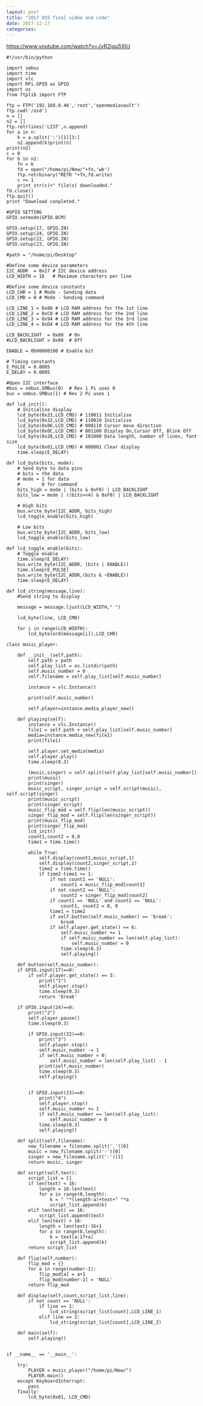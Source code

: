 ```yaml
---
layout: post
title: "2017 OSS final video and code"
date: 2017-12-17
categories:
---
```

https://www.youtube.com/watch?v=JvR2igu5XlU

	#!/usr/bin/python

	import smbus
	import time
	import vlc
	import RPi.GPIO as GPIO
	import os
	from ftplib import FTP

	ftp = FTP('192.168.0.46','root','openmediavault')
	ftp.cwd('/asd')
	n = []
	n2 = []
	ftp.retrlines('LIST',n.append)
	for a in n:
		k = a.split(':')[1][3:]
		n2.append(k)print(n)
	print(n2)
	c = 0
	for b in n2:
		fn = b
		fd = open("/home/pi/New/"+fn,'wb')
		ftp.retrbinary("RETR "+fn,fd.write)
		c += 1
		print str(c)+" file(s) downloaded."
	fd.close()
	ftp.quit()
	print "Download conpleted."

	#GPIO SETTING
	GPIO.setmode(GPIO.BCM)

	GPIO.setup(17, GPIO.IN)
	GPIO.setup(24, GPIO.IN)
	GPIO.setup(22, GPIO.IN)
	GPIO.setup(23, GPIO.IN)

	#path = "/home/pi/Desktop"

	#Define some device parameters
	I2C_ADDR  = 0x27 # I2C device address
	LCD_WIDTH = 16   # Maximum characters per line

	#Define some device constants
	LCD_CHR = 1 # Mode - Sending data
	LCD_CMD = 0 # Mode - Sending command

	LCD_LINE_1 = 0x80 # LCD RAM address for the 1st line
	LCD_LINE_2 = 0xC0 # LCD RAM address for the 2nd line
	LCD_LINE_3 = 0x94 # LCD RAM address for the 3rd line
	LCD_LINE_4 = 0xD4 # LCD RAM address for the 4th line

	LCD_BACKLIGHT  = 0x08  # On
	#LCD_BACKLIGHT = 0x00  # Off

	ENABLE = 0b00000100 # Enable bit

	# Timing constants
	E_PULSE = 0.0005
	E_DELAY = 0.0005

	#Open I2C interface
	#bus = smbus.SMBus(0)  # Rev 1 Pi uses 0
	bus = smbus.SMBus(1) # Rev 2 Pi uses 1

	def lcd_init():
		# Initialise display
		lcd_byte(0x33,LCD_CMD) # 110011 Initialise
		lcd_byte(0x32,LCD_CMD) # 110010 Initialise
		lcd_byte(0x06,LCD_CMD) # 000110 Cursor move direction
		lcd_byte(0x0C,LCD_CMD) # 001100 Display On,Cursor Off, Blink Off 
		lcd_byte(0x28,LCD_CMD) # 101000 Data length, number of lines, font size
		lcd_byte(0x01,LCD_CMD) # 000001 Clear display
		time.sleep(E_DELAY)

	def lcd_byte(bits, mode):
		# Send byte to data pins
		# bits = the data
		# mode = 1 for data
		#        0 for command
		bits_high = mode | (bits & 0xF0) | LCD_BACKLIGHT
		bits_low = mode | ((bits<<4) & 0xF0) | LCD_BACKLIGHT

		# High bits
		bus.write_byte(I2C_ADDR, bits_high)
		lcd_toggle_enable(bits_high)

		# Low bits
		bus.write_byte(I2C_ADDR, bits_low)
		lcd_toggle_enable(bits_low)

	def lcd_toggle_enable(bits):
		# Toggle enable
		time.sleep(E_DELAY)
		bus.write_byte(I2C_ADDR, (bits | ENABLE))
		time.sleep(E_PULSE)
		bus.write_byte(I2C_ADDR,(bits & ~ENABLE))
		time.sleep(E_DELAY)

	def lcd_string(message,line):
		#Send string to display

		message = message.ljust(LCD_WIDTH," ")

		lcd_byte(line, LCD_CMD)

		for i in range(LCD_WIDTH):
			lcd_byte(ord(message[i]),LCD_CHR)

	class music_player:

		def __init__(self,path):
			self.path = path
			self.play_list = os.listdir(path)
			self.music_number = 0
			self.filename = self.play_list[self.music_number]

			instance = vlc.Instance()

			print(self.music_number)

			self.player=instance.media_player_new()

		def playing(self):
			instance = vlc.Instance()
			file1 = self.path + self.play_list[self.music_number]
			media=instance.media_new(file1)
			print(file1)

			self.player.set_media(media)
			self.player.play()
			time.sleep(0.3)

			(music,singer) = self.split(self.play_list[self.music_number])
			print(music)
			print(singer)
			music_script, singer_script = self.script(music), self.script(singer)
			print(music_script)
			print(singer_script)
			music_flip_mod = self.flip(len(music_script))
			singer_flip_mod = self.flip(len(singer_script))
			print(music_flip_mod)
			print(singer_flip_mod)
			lcd_init()
			count1,count2 = 0,0
			time1 = time.time()

			while True:
				self.display(count1,music_script,1)
				self.display(count2,singer_script,2)
				time2 = time.time()
				if time2-time1 >= 1:
					if not count1 == 'NULL':
						count1 = music_flip_mod[count1]
					if not count2 == 'NULL':
						count2 = singer_flip_mod[count2]
					if count1 == 'NULL' and count2 == 'NULL':
						count1, count2 = 0, 0
					time1 = time2
					if self.button(self.music_number) == 'break':
						break
					if self.player.get_state() == 6:
						self.music_number += 1
						if self.music_number == len(self.play_list):
							self.music_number = 0
						time.sleep(0.3)
						self.playing()

	    def button(self,music_number):
		if GPIO.input(17)==0:
			if self.player.get_state() == 3: 
				print("1")
				self.player.stop()
				time.sleep(0.3)
				return 'break'

		if GPIO.input(24)==0:
			print("2")
			self.player.pause()
			time.sleep(0.3)

			if GPIO.input(22)==0:
				print("3")
				self.player.stop()
				self.music_number -= 1
				if self.music_number < 0:
					self.music_number = len(self.play_list) - 1
				print(self.music_number)
				time.sleep(0.3)
				self.playing()


			if GPIO.input(23)==0:
				print("4")
				self.player.stop()
				self.music_number += 1
				if self.music_number == len(self.play_list):
					self.music_number = 0
				time.sleep(0.3)
				self.playing()

		def split(self,filename):
			new_filename = filename.split('.')[0]
			music = new_filename.split('-')[0]
			singer = new_filename.split('-')[1]
			return music, singer

		def script(self,text):
			script_list = []
			if len(text) < 16:
				length = 16-len(text)
				for a in range(0,length):
					k = " "*(length-a)+text+" "*a
					script_list.append(k)
			elif len(text) == 16:
				script_list.append(text)
			elif len(text) > 16:
				length = len(text)-16+1
				for a in range(0,length):
					k = text[a:17+a]
					script_list.append(k)
			return script_list

		def flip(self,number):
			flip_mod = {}
			for a in range(number-1):
				flip_mod[a] = a+1
				flip_mod[number-1] = 'NULL'
			return flip_mod

		def display(self,count,script_list,line):
			if not count == 'NULL':
				if line == 1:
					lcd_string(script_list[count],LCD_LINE_1)
				elif line == 2:
					lcd_string(script_list[count],LCD_LINE_2)

		def main(self):
			self.playing()


	if __name__ == '__main__':

		try:
			PLAYER = music_player("/home/pi/New/")
			PLAYER.main()
		except KeyboardInterrupt:
			pass
		finally:
			lcd_byte(0x01, LCD_CMD)
